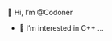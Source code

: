 👋  Hi, I’m @Codoner
- 👀 I’m interested in C++ ...
<!-- - 🌱 I’m currently learning ...
- 💞️ I’m looking to collaborate on ...
- 📫 How to reach me ... -->

<!---
Codoner/Codoner is a ✨ special ✨ repository because its `README.md` (this file) appears on your GitHub profile.
You can click the Preview link to take a look at your changes.
--->
